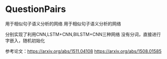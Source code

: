 # QuestionPairs
用于相似句子语义分析的网络
用于相似句子语义分析的网络

分别实现了利用CNN,LSTM+CNN,BILSTM+CNN三种网络 没有分词，直接进行字嵌入，随机初始化

参考论文：https://arxiv.org/abs/1511.04108 https://arxiv.org/abs/1508.01585
